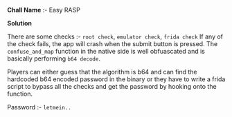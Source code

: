 **Chall Name** :- Easy RASP

**Solution**

There are some checks :- `root check`, `emulator check`, `frida check`
If any of the check fails, the app will crash when the submit button is pressed. 
The `confuse_and_map` function in the native side is well obfuascated and is basically performing `b64 decode`. 

Players can either guess that the algorithm is b64 and can find the hardcoded b64 encoded password in the binary or they have to write a frida script to bypass all the checks and get the password by hooking onto the function.

Password :- `letmein..`
